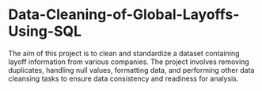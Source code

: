 # Data-Cleaning-of-Global-Layoffs-Using-SQL
The aim of this project is to clean and standardize a dataset containing layoff information from various companies. The project involves removing duplicates, handling null values, formatting data, and performing other data cleansing tasks to ensure data consistency and readiness for analysis.
